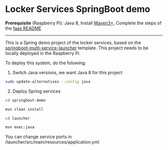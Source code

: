 # Locker Services SpringBoot demo

**Prerequisite** (Raspberry Pi): Java 8, Install [Maven3+](https://maven.apache.org/install.html), Complete the steps of the [faas README](../faas/README.md)

---

This is a Spring demo project of the locker services, based on the [springboot-multi-service-launcher](https://github.com/rameez4ever/springboot-demo/tree/master/springboot-multi-service-launcher) template. This project needs to be locally deployed in the Raspberry Pi.

To deploy this system, do the folowing:

1) Switch Java versions, we want Java 8 for this project
```bash
sudo update-alternatives --config java
```

2) Deploy Spring services
```bash
cd springboot-demo

mvn clean install 

cd launcher

mvn exec:java
```
	
You can change service ports in /launcher/src/main/resources/application.yml
